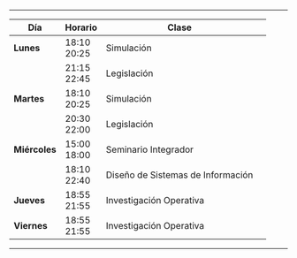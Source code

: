 
---


| Día           | Horario        | Clase                             |     |
| ------------- | -------------- | --------------------------------- | --- |
| **Lunes**     | 18:10<br>20:25 | Simulación                        |     |
|               | 21:15<br>22:45 | Legislación                       |     |
| **Martes**    | 18:10<br>20:25 | Simulación                        |     |
|               | 20:30<br>22:00 | Legislación                       |     |
| **Miércoles** | 15:00<br>18:00 | Seminario Integrador              |     |
|               | 18:10<br>22:40 | Diseño de Sistemas de Información |     |
| **Jueves**    | 18:55<br>21:55 | Investigación Operativa           |     |
| **Viernes**   | 18:55<br>21:55 | Investigación Operativa           |     |





---

